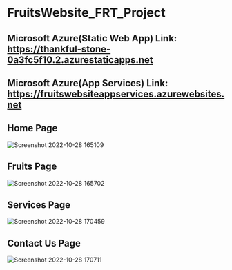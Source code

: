 # FruitsWebsite_FRT_Project

## Microsoft Azure(Static Web App) Link: https://thankful-stone-0a3fc5f10.2.azurestaticapps.net

## Microsoft Azure(App Services) Link: https://fruitswebsiteappservices.azurewebsites.net

## Home Page
![Screenshot 2022-10-28 165109](https://user-images.githubusercontent.com/96674836/198575585-f14ff7d9-31de-4f6b-9455-a675feadd991.png)

## Fruits Page
![Screenshot 2022-10-28 165702](https://user-images.githubusercontent.com/96674836/198576743-831ebce4-899a-4bd5-9a66-e933896af7c8.png)

## Services Page
![Screenshot 2022-10-28 170459](https://user-images.githubusercontent.com/96674836/198578206-efdffe2d-03ce-49b2-ae18-6199688294cd.png)

## Contact Us Page
![Screenshot 2022-10-28 170711](https://user-images.githubusercontent.com/96674836/198578387-b1469c34-67ab-4cb1-b17a-33f9500545e0.png)

